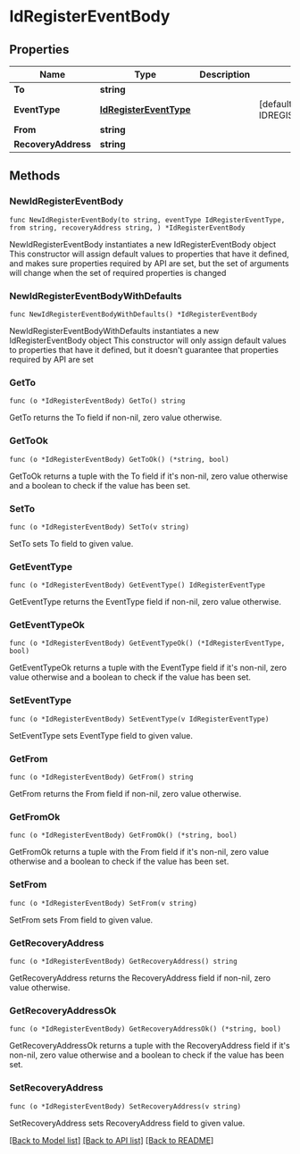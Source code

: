 # IdRegisterEventBody

## Properties

Name | Type | Description | Notes
------------ | ------------- | ------------- | -------------
**To** | **string** |  | 
**EventType** | [**IdRegisterEventType**](IdRegisterEventType.md) |  | [default to IDREGISTEREVENTTYPE_ID_REGISTER_EVENT_TYPE_REGISTER]
**From** | **string** |  | 
**RecoveryAddress** | **string** |  | 

## Methods

### NewIdRegisterEventBody

`func NewIdRegisterEventBody(to string, eventType IdRegisterEventType, from string, recoveryAddress string, ) *IdRegisterEventBody`

NewIdRegisterEventBody instantiates a new IdRegisterEventBody object
This constructor will assign default values to properties that have it defined,
and makes sure properties required by API are set, but the set of arguments
will change when the set of required properties is changed

### NewIdRegisterEventBodyWithDefaults

`func NewIdRegisterEventBodyWithDefaults() *IdRegisterEventBody`

NewIdRegisterEventBodyWithDefaults instantiates a new IdRegisterEventBody object
This constructor will only assign default values to properties that have it defined,
but it doesn't guarantee that properties required by API are set

### GetTo

`func (o *IdRegisterEventBody) GetTo() string`

GetTo returns the To field if non-nil, zero value otherwise.

### GetToOk

`func (o *IdRegisterEventBody) GetToOk() (*string, bool)`

GetToOk returns a tuple with the To field if it's non-nil, zero value otherwise
and a boolean to check if the value has been set.

### SetTo

`func (o *IdRegisterEventBody) SetTo(v string)`

SetTo sets To field to given value.


### GetEventType

`func (o *IdRegisterEventBody) GetEventType() IdRegisterEventType`

GetEventType returns the EventType field if non-nil, zero value otherwise.

### GetEventTypeOk

`func (o *IdRegisterEventBody) GetEventTypeOk() (*IdRegisterEventType, bool)`

GetEventTypeOk returns a tuple with the EventType field if it's non-nil, zero value otherwise
and a boolean to check if the value has been set.

### SetEventType

`func (o *IdRegisterEventBody) SetEventType(v IdRegisterEventType)`

SetEventType sets EventType field to given value.


### GetFrom

`func (o *IdRegisterEventBody) GetFrom() string`

GetFrom returns the From field if non-nil, zero value otherwise.

### GetFromOk

`func (o *IdRegisterEventBody) GetFromOk() (*string, bool)`

GetFromOk returns a tuple with the From field if it's non-nil, zero value otherwise
and a boolean to check if the value has been set.

### SetFrom

`func (o *IdRegisterEventBody) SetFrom(v string)`

SetFrom sets From field to given value.


### GetRecoveryAddress

`func (o *IdRegisterEventBody) GetRecoveryAddress() string`

GetRecoveryAddress returns the RecoveryAddress field if non-nil, zero value otherwise.

### GetRecoveryAddressOk

`func (o *IdRegisterEventBody) GetRecoveryAddressOk() (*string, bool)`

GetRecoveryAddressOk returns a tuple with the RecoveryAddress field if it's non-nil, zero value otherwise
and a boolean to check if the value has been set.

### SetRecoveryAddress

`func (o *IdRegisterEventBody) SetRecoveryAddress(v string)`

SetRecoveryAddress sets RecoveryAddress field to given value.



[[Back to Model list]](../README.md#documentation-for-models) [[Back to API list]](../README.md#documentation-for-api-endpoints) [[Back to README]](../README.md)


